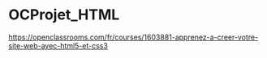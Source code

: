 # OCProjet_HTML
https://openclassrooms.com/fr/courses/1603881-apprenez-a-creer-votre-site-web-avec-html5-et-css3
